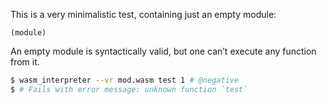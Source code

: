 This is a very minimalistic test, containing just an empty module:
```wasm
(module)
```

An empty module is syntactically valid, but one can’t execute any function from it.
```sh
$ wasm_interpreter --vr mod.wasm test 1 # @negative
$ # Fails with error message: unknown function `test`
```

